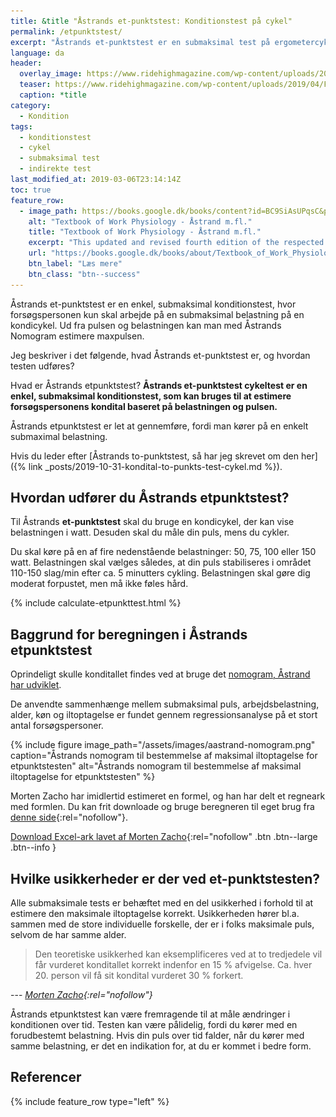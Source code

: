 ```yaml
---
title: &title "Åstrands et-punktstest: Konditionstest på cykel"
permalink: /etpunktstest/
excerpt: "Åstrands et-punktstest er en submaksimal test på ergometercykel, hvor du måler belastning og puls. Fortrinlig til at måle ændringer i kondition over tid."
language: da
header:
  overlay_image: https://www.ridehighmagazine.com/wp-content/uploads/2019/04/Fitness-World-%E2%80%93-indoor-cycling-version-2.0_BANNER.jpg
  teaser: https://www.ridehighmagazine.com/wp-content/uploads/2019/04/Fitness-World-%E2%80%93-indoor-cycling-version-2.0_BANNER.jpg
  caption: *title
category:
  - Kondition
tags:
  - konditionstest
  - cykel
  - submaksimal test
  - indirekte test
last_modified_at: 2019-03-06T23:14:14Z
toc: true
feature_row:
  - image_path: https://books.google.dk/books/content?id=BC9SiAsUPqsC&printsec=frontcover&img=1&zoom=1&edge=curl&imgtk=AFLRE70NFS4lEU6whWCqlyrgOGErL5OJe7YUn-qJQJ5_NuL_euKqiLC3Uf1qDPx-lSIhDDhVIpgexBiz5cdAiKXbtccrKfOlel8OTdj9EgWhSXwkff-qWaHaQt5WU1MvzRP65Jcjll3V
    alt: "Textbook of Work Physiology - Åstrand m.fl."
    title: "Textbook of Work Physiology - Åstrand m.fl."
    excerpt: "This updated and revised fourth edition of the respected Textbook of Work Physiology combines classical issues in exercise and work physiology with the latest scientific findings. The result is an outstanding professional reference that will be indispensable to advanced students, physiologists, clinicians, physical educators--any professional pursuing study of the body as a working machine."
    url: "https://books.google.dk/books/about/Textbook_of_Work_Physiology.html?id=BC9SiAsUPqsC&redir_esc=y"
    btn_label: "Læs mere"
    btn_class: "btn--success"
---
```


Åstrands et-punktstest er en enkel, submaksimal konditionstest, hvor forsøgspersonen kun skal arbejde på en submaksimal belastning på en kondicykel. Ud fra pulsen og belastningen kan man med Åstrands Nomogram estimere maxpulsen.

Jeg beskriver i det følgende, hvad Åstrands et-punktstest er, og hvordan testen udføres?

Hvad er Åstrands etpunktstest? **Åstrands et-punktstest cykeltest er en enkel, submaksimal konditionstest, som kan bruges til at estimere forsøgspersonens kondital baseret på belastningen og pulsen.**

Åstrands etpunktstest er let at gennemføre, fordi man kører på en enkelt submaximal belastning.

Hvis du leder efter [Åstrands to-punktstest, så har jeg skrevet om den her]({% link _posts/2019-10-31-kondital-to-punkts-test-cykel.md %}).

## Hvordan udfører du Åstrands etpunktstest?

Til Åstrands **et-punktstest** skal du bruge en kondicykel, der kan vise belastningen i watt. Desuden skal du måle din puls, mens du cykler.

Du skal køre på en af fire nedenstående belastninger: 50, 75, 100 eller 150 watt. Belastningen skal vælges således, at din puls stabiliseres i området 110-150 slag/min efter ca. 5 minutters cykling. Belastningen skal gøre dig moderat forpustet, men må ikke føles hård.

{% include calculate-etpunkttest.html %}

## Baggrund for beregningen i Åstrands etpunktstest

Oprindeligt skulle konditallet findes ved at bruge det [nomogram, Åstrand har udviklet](https://www.sst.dk/-/media/Udgivelser/2006/Publ2006/CFF/Fysisk_aktivitet_psyk/Testmanual_psyk,-d-,pdf.ashx).

De anvendte sammenhænge mellem submaksimal puls, arbejdsbelastning, alder, køn og iltoptagelse er fundet gennem regressionsanalyse på et stort antal forsøgspersoner.

{% include figure image_path="/assets/images/aastrand-nomogram.png" caption="Åstrands nomogram til bestemmelse af maksimal iltoptagelse for etpunktstesten" alt="Åstrands nomogram til bestemmelse af maksimal iltoptagelse for etpunktstesten" %}

Morten Zacho har imidlertid estimeret en formel, og han har delt et regneark med formlen. Du kan frit downloade og bruge beregneren til eget brug fra [denne side](http://web.archive.org/web/20150316134300/http://www.motion-online.dk/konditionstraening/testning/et-punkts_test_paa_cykel/){:rel="nofollow"}.

[Download Excel-ark lavet af Morten Zacho](http://web.archive.org/web/20150316134300/http://www.motion-online.dk/konditionstraening/testning/et-punkts_test_paa_cykel/){:rel="nofollow" .btn .btn--large .btn--info }

## Hvilke usikkerheder er der ved et-punktstesten?

Alle submaksimale tests er behæftet med en del usikkerhed i forhold til at estimere den maksimale iltoptagelse korrekt. Usikkerheden hører bl.a. sammen med de store individuelle forskelle, der er i folks maksimale puls, selvom de har samme alder.

> Den teoretiske usikkerhed kan eksemplificeres ved at to tredjedele vil får vurderet konditallet korrekt indenfor en 15 % afvigelse. Ca. hver 20. person vil få sit kondital vurderet 30 % forkert.

--- <cite>[Morten Zacho](https://www.motion-online.dk/6-maaling-fysisk-kapacitet-monitorering-traening/){:rel="nofollow"}</cite>

Åstrands etpunktstest kan være fremragende til at måle ændringer i konditionen over tid. Testen kan være pålidelig, fordi du kører med en forudbestemt belastning. Hvis din puls over tid falder, når du kører med samme belastning, er det en indikation for, at du er kommet i bedre form.

## Referencer

{% include feature_row type="left" %}

<img src="/assets/images/aastrand-nomogram.png" data-pin-description="Åstrands Nomogram" style="display:none;">
